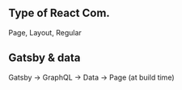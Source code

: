 ## Type of React Com.
Page, Layout, Regular

## Gatsby & data 

Gatsby -> GraphQL -> Data -> Page 
(at build time)

